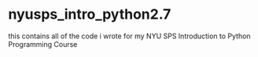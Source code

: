# nyusps_intro_python2.7
this contains all of the code i wrote for my NYU SPS Introduction to Python Programming Course
